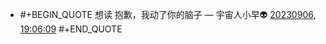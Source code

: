 - #+BEGIN_QUOTE
  想读 抱歉，我动了你的脑子
  — 宇宙人小早👽 [20230906, 19:06:09](https://www.douban.com/people/76395844/status/4364620322/)
  #+END_QUOTE